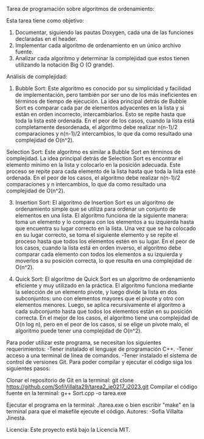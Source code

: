 Tarea de programación sobre algoritmos de ordenamiento:

Esta tarea tiene como objetivo:
1. Documentar, siguiendo las pautas Doxygen, cada una de las funciones declaradas en el header. 
2. Implementar cada algoritmo de ordenamiento en un único archivo fuente.
3. Analizar cada algoritmo y determinar la complejidad que estos tienen utilizando la notación Big O (O grande).

Análisis de complejidad:
1. Bubble Sort: Este algoritmo es conocido por su simplicidad y facilidad de implementación, 
pero también por ser uno de los más ineficientes en términos de tiempo de ejecución.
La idea principal detrás de Bubble Sort es comparar cada par de elementos adyacentes en la lista
y si están en orden incorrecto, intercambiarlos. Esto se repite hasta que toda la lista esté ordenada. 
En el peor de los casos, cuando la lista está completamente desordenada, el algoritmo debe realizar n(n-1)/2 comparaciones y n(n-1)/2 intercambios, lo que da como resultado una complejidad de O(n^2).

Selection Sort: Este algoritmo es similar a Bubble Sort en términos de complejidad.
La idea principal detrás de Selection Sort es encontrar el elemento mínimo en la lista y colocarlo 
en la posición adecuada. Este proceso se repite para cada elemento de la lista hasta que toda la lista 
esté ordenada. En el peor de los casos, el algoritmo debe realizar n(n-1)/2 comparaciones y n intercambios,
lo que da como resultado una complejidad de O(n^2).

3. Insertion Sort: El algoritmo de Insertion Sort es un algoritmo de ordenamiento simple que se utiliza para ordenar un conjunto de elementos en una lista. El algoritmo funciona de la siguiente manera: toma un elemento
y lo compara con los elementos a su izquierda hasta que encuentra su lugar correcto en la lista. 
Una vez que se ha colocado en su lugar correcto, se toma el siguiente elemento y se repite el proceso hasta que todos los elementos estén en su lugar. En el peor de los casos, cuando la lista está en orden inverso, el algoritmo debe comparar cada elemento con todos los elementos a su izquierda y moverlos a su posición correcta, lo que resulta en una complejidad de O(n^2).

4. Quick Sort: El algoritmo de Quick Sort es un algoritmo de ordenamiento eficiente y muy utilizado en la práctica. El algoritmo funciona mediante la selección de un elemento pivote, y luego divide la lista en dos subconjuntos: uno con elementos mayores que el pivote y otro con elementos menores. Luego, se aplica recursivamente el algoritmo a cada subconjunto hasta que todos los elementos están en su posición correcta.
 En el mejor de los casos, el algoritmo tiene una complejidad de O(n log n), pero en el peor de los casos, si se elige un pivote malo, el algoritmo puede tener una complejidad de O(n^2).


Para poder utilizar este programa, se necesitan los siguientes requerimientos: -Tener instalado el lenguaje de programación C++. -Tener acceso a una terminal de línea de comandos. -Tener instalado el sistema de control de versiones Git. 
Para poder compilar y ejecutar el código siga los siguientes pasos:

Clonar el repositorio de Git en la terminal:
git clone https://github.com/SofiVillalta29/tarea2_ie0217_i2023.git
Compilar el código fuente en la terminal:
g++ Sort.cpp -o tarea.exe

Ejecutar el programa en la terminal: ./tarea.exe
o bien escribir "make" en la terminal para que el makefile
ejecute el código.
Autores: -Sofia Villalta Jinesta.

Licencia: Este proyecto está bajo la Licencia MIT.